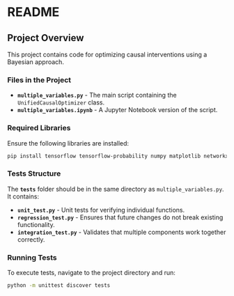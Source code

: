 # README

## Project Overview
This project contains code for optimizing causal interventions using a Bayesian approach.

### Files in the Project
- **`multiple_variables.py`** - The main script containing the `UnifiedCausalOptimizer` class.
- **`multiple_variables.ipynb`** - A Jupyter Notebook version of the script.

### Required Libraries
Ensure the following libraries are installed:
```bash
pip install tensorflow tensorflow-probability numpy matplotlib networkx seaborn
```

### Tests Structure
The **`tests`** folder should be in the same directory as `multiple_variables.py`. It contains:
- **`unit_test.py`** - Unit tests for verifying individual functions.
- **`regression_test.py`** - Ensures that future changes do not break existing functionality.
- **`integration_test.py`** - Validates that multiple components work together correctly.

### Running Tests
To execute tests, navigate to the project directory and run:
```bash
python -m unittest discover tests
```
